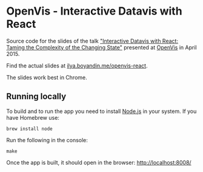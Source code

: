 # OpenVis - Interactive Datavis with React


Source code for the slides of the talk ["Interactive Datavis with React: Taming the Complexity of the Changing State"](https://www.youtube.com/watch?v=dcLrbiHIX5M)
presented at [OpenVis](http://openvisconf.com) in April 2015.

Find the actual slides at [ilya.boyandin.me/openvis-react](http://ilya.boyandin.me/openvis-react).

The slides work best in Chrome.



## Running locally


To build and to run the app you need to install [Node.js](http://nodejs.org/) in your system.
If you have Homebrew use:

    brew install node

Run the following in the console:

    make

Once the app is built, it should open in the browser:
[http://localhost:8008/](http://localhost:8008/)
